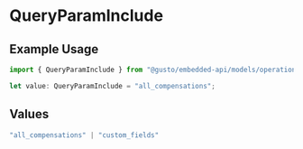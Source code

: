# QueryParamInclude

## Example Usage

```typescript
import { QueryParamInclude } from "@gusto/embedded-api/models/operations/getv1employees.js";

let value: QueryParamInclude = "all_compensations";
```

## Values

```typescript
"all_compensations" | "custom_fields"
```